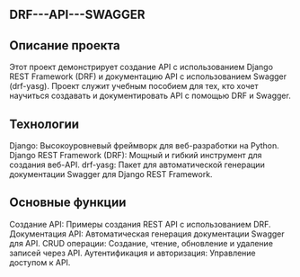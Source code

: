 ## DRF---API---SWAGGER
## Описание проекта
Этот проект демонстрирует создание API с использованием Django REST Framework (DRF) и документацию API с использованием Swagger (drf-yasg). Проект служит учебным пособием для тех, кто хочет научиться создавать и документировать API с помощью DRF и Swagger.

## Технологии
Django: Высокоуровневый фреймворк для веб-разработки на Python.
Django REST Framework (DRF): Мощный и гибкий инструмент для создания веб-API.
drf-yasg: Пакет для автоматической генерации документации Swagger для Django REST Framework.
## Основные функции
Создание API: Примеры создания REST API с использованием DRF.
Документация API: Автоматическая генерация документации Swagger для API.
CRUD операции: Создание, чтение, обновление и удаление записей через API.
Аутентификация и авторизация: Управление доступом к API.

